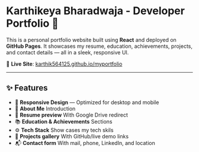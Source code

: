 # Karthikeya Bharadwaja - Developer Portfolio 💼

This is a personal portfolio website built using **React** and deployed on **GitHub Pages**. It showcases my resume, education, achievements, projects, and contact details — all in a sleek, responsive UI.

🔗 **Live Site**: [karthik564125.github.io/myportfolio](https://karthik564125.github.io/myportfolio)

---

## ✨ Features

- 🔹 **Responsive Design** — Optimized for desktop and mobile
- 🧠 **About Me** Introduction
- 📄 **Resume preview** With Google Drive redirect
- 📚 **Education & Achievements** Sections
- ⚙️ **Tech Stack** Show cases my tech skils
- 📂 **Projects gallery** With GitHub/live demo links
- 📬 **Contact form** With mail, phone, LinkedIn, and location
